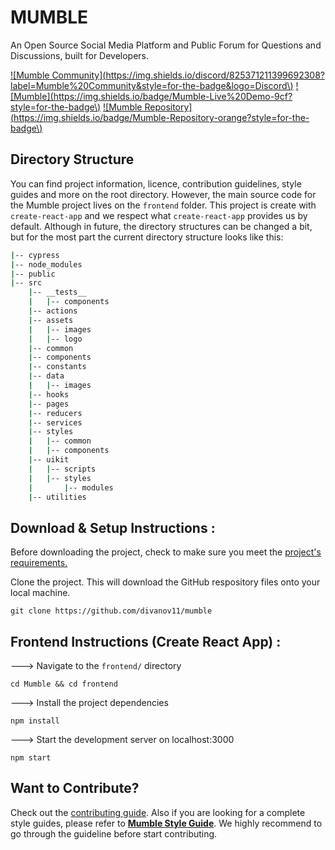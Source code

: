 # MUMBLE

An Open Source Social Media Platform and Public Forum for Questions and Discussions, built for Developers.

 [!\[Mumble Community\]\(https://img.shields.io/discord/825371211399692308?label=Mumble%20Community&style=for-the-badge&logo=Discord\)](https://discord.gg/9Du4KUY3dE) [!\[Mumble\]\(https://img.shields.io/badge/Mumble-Live%20Demo-9cf?style=for-the-badge\)](https://mumble.dev) [!\[Mumble Repository\]\(https://img.shields.io/badge/Mumble-Repository-orange?style=for-the-badge\)](https://github.com/divanov11/Mumble)

## Directory Structure

You can find project information, licence, contribution guidelines, style guides and more on the root directory. However, the main source code for the Mumble project lives on the `frontend` folder. This project is create with `create-react-app` and we respect what `create-react-app` provides us by default. Although in future, the directory structures can be changed a bit, but for the most part the current directory structure looks like this:

```bash
|-- cypress
|-- node_modules
|-- public
|-- src
    |-- __tests__
    |   |-- components
    |-- actions
    |-- assets
    |   |-- images
    |   |-- logo
    |-- common
    |-- components
    |-- constants
    |-- data
    |   |-- images
    |-- hooks
    |-- pages
    |-- reducers
    |-- services
    |-- styles
    |   |-- common
    |   |-- components
    |-- uikit
    |   |-- scripts
    |   |-- styles
    |       |-- modules
    |-- utilities
```

## Download & Setup Instructions :

Before downloading the project, check to make sure you meet the [project's requirements.](https://github.com/divanov11/Mumble/blob/master/REQUIREMENTS.md)

Clone the project. This will download the GitHub respository files onto your local machine.

```text
git clone https://github.com/divanov11/mumble
```

## Frontend Instructions \(Create React App\) :

---&gt; Navigate to the `frontend/` directory

```text
cd Mumble && cd frontend
```

---&gt; Install the project dependencies

```text
npm install
```

---&gt; Start the development server on localhost:3000

```text
npm start
```

## Want to Contribute?

Check out the [contributing guide](https://github.com/divanov11/Mumble/blob/master/CONTRIBUTING.md). Also if you are looking for a complete style guides, please refer to [**Mumble Style Guide**](https://github.com/MidouWebDev/Mumble-docs/tree/e7e8a918ac17a819790344c72d376133019cf9d5/About%20Mumble%20Project/STYLE_GUIDE.md). We highly recommend to go through the guideline before start contributing.

